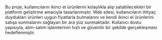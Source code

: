 Bu proje, kullanıcıların ikinci el ürünlerini kolaylıkla alıp satabilecekleri bir platform geliştirme amacıyla tasarlanmıştır. Web sitesi, kullanıcıların ihtiyaç duydukları ürünleri uygun fiyatlarla bulmalarını ve kendi ikinci el ürünlerini satışa sunmalarını sağlayan bir ara yüz sunmaktadır. Kullanıcı dostu yapısıyla, alım-satım işlemlerinin hızlı ve güvenilir bir şekilde gerçekleşmesi hedeflenmiştir.
 
